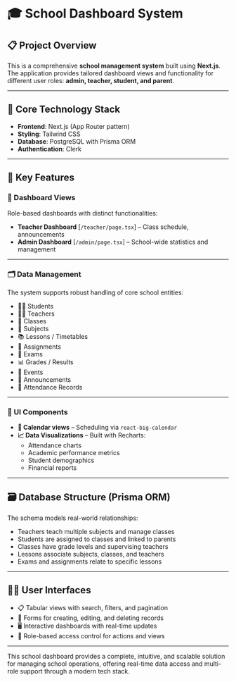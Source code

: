# 🎓 School Dashboard System

## 📋 Project Overview
This is a comprehensive **school management system** built using **Next.js**. The application provides tailored dashboard views and functionality for different user roles: **admin, teacher, student, and parent**.

---

## 🧰 Core Technology Stack

- **Frontend**: Next.js (App Router pattern)  
- **Styling**: Tailwind CSS  
- **Database**: PostgreSQL with Prisma ORM  
- **Authentication**: Clerk  

---

## 🌟 Key Features

### 🧭 Dashboard Views
Role-based dashboards with distinct functionalities:

- **Teacher Dashboard** [`/teacher/page.tsx`] – Class schedule, announcements  
- **Admin Dashboard** [`/admin/page.tsx`] – School-wide statistics and management  

---

### 🗂️ Data Management
The system supports robust handling of core school entities:

- 👨‍🎓 Students  
- 👩‍🏫 Teachers  
- 🏫 Classes  
- 📘 Subjects  
- 📚 Lessons / Timetables  
- 📝 Assignments  
- 🧪 Exams  
- 📊 Grades / Results  
- 📅 Events  
- 📢 Announcements  
- 🧾 Attendance Records  

---

### 🧩 UI Components

- **📆 Calendar views** – Scheduling via `react-big-calendar`  
- **📈 Data Visualizations** – Built with Recharts:
  - Attendance charts  
  - Academic performance metrics  
  - Student demographics  
  - Financial reports  

---

## 🗃️ Database Structure (Prisma ORM)

The schema models real-world relationships:

- Teachers teach multiple subjects and manage classes  
- Students are assigned to classes and linked to parents  
- Classes have grade levels and supervising teachers  
- Lessons associate subjects, classes, and teachers  
- Exams and assignments relate to specific lessons  

---

## 🧑‍💻 User Interfaces

- 📋 Tabular views with search, filters, and pagination  
- 📝 Forms for creating, editing, and deleting records  
- 🖥️ Interactive dashboards with real-time updates  
- 🔐 Role-based access control for actions and views  

---

This school dashboard provides a complete, intuitive, and scalable solution for managing school operations, offering real-time data access and multi-role support through a modern tech stack.
